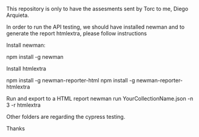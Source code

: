 This repository is only to have the assesments sent by Torc to me, Diego Arquieta.

In order to run the API testing, we should have installed newman and to generate the report htmlextra, please follow instructions

Install newman:

npm install -g newman

Install htmlextra

npm install -g newman-reporter-html
npm install -g newman-reporter-htmlextra

Run and export to a HTML report
newman run YourCollectionName.json -n 3 -r htmlextra

Other folders are regarding the cypress testing.

Thanks
